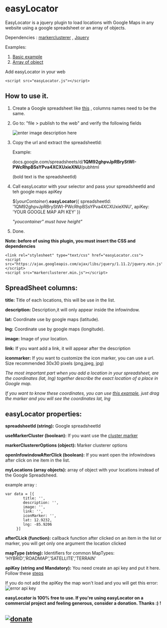 # easyLocator


EasyLocator is a jquery plugin to load locations with Google Maps in any website using a google spreadsheet or an array of objects.

Dependencies : [markerclusterer](https://googlemaps.github.io/js-marker-clusterer/docs/reference.html) , [Jquery](https://jquery.com/)


Examples:

 1. [Basic example](http://saulburgos.com/apps/easylocator/simple.html)
 2. [Array of object](http://saulburgos.com/apps/easylocator/array.html)

Add easyLocator in your web

    <script src="easyLocator.js"></script>

How to use it.
--------------

1. Create a Google spreadsheet like [this](https://docs.google.com/spreadsheets/d/1GsuoK3XyWJoiie1eq0qrd-2DxRVSQ0Ut7DkGI23Gq0s/edit?usp=sharing) , columns names need to be the same.
2. Go to:  "file > publish to the web" and verify the following fields 

	![enter image description here](http://i.imgur.com/0GIrxtA.jpg?1) 
	
3. Copy the url and extract the spreadsheetId:

     Example: 
     
     docs.google.com/spreadsheets/d/**1QM92ghpvJpRBryStWI-PWcRhpBSsYPva4XCXUxieXNU**/pubhtml
     
     (bold text is the spreadsheetId)
     
4. Call easyLocator with your selector and pass your spreadsheetId and teh google maps apiKey

	$(*yourContainer*).**easyLocator**({
          spreadsheetId: '1QM92ghpvJpRBryStWI-PWcRhpBSsYPva4XCXUxieXNU',
          apiKey: 'YOUR GOOGLE MAP API KEY'
   	})

	*"youcontainer" must have height"*

5. Done.
	  

**Note:   before of using this plugin, you must insert the CSS and dependencies**

    <link rel="stylesheet" type="text/css" href="easyLocator.css">
    <script src="https://ajax.googleapis.com/ajax/libs/jquery/1.11.2/jquery.min.js"></script>
    <script src="markerclusterer.min.js"></script>


SpreadSheet columns:
--------------------

**title:**   Title of each locations, this will be use in the list.

**description:**  Description,it will only appear inside the infowindow.

**lat:**  Coordinate use by google maps (latitude).

**lng:**  Coordinate use by google maps (longitude).

**image:**  Image of your location.

**link:**  If you want add a link, it will appear after the description

**iconmarker:**  If you want to customize the icon marker, you can use a url. Size recommended 30x30 pixels (png,jpeg, jpg)

*The most important part  when you add a location  in your spreadsheet, are the coordinates (lat, lng) together describe the exact location of a place in Google map.*

*If you want to know these coordinates,  you can use [this example](http://jsfiddle.net/kjy112/QvNUF/), just drag the marker and you will see the coordinates lat, lng*

easyLocator properties:
-----------------------
**spreadsheetId (string):**  Google spreadsheetId 

**useMarkerCluster (boolean):**  If you want use the [cluster marker](https://googlemaps.github.io/js-marker-clusterer/docs/reference.html)

**markerClustererOptions (object):**  Marker clusterer options

**openInfowindowAfterClick (boolean):**  If you want open the infowindows after click on ine item in the list.

**myLocations (array objects):**  array of object with your locations instead of the Google Spreadsheed.

 
 example array : 

    var data = [{
            title: '',
            description: '',
            image: '', 
            link: '',
            iconMarker: '',
            lat: 12.9232,
            lng: -85.9206
         }]

**afterCLick (function):** callback function after clicked on an item in the list or marker, you will get only one argument the location clicked

**mapType (string):** Identifiers for common MapTypes: 'HYBRID','ROADMAP','SATELLITE','TERRAIN'

**apiKey (string and Mandatory):** You need create an api key and put it here. Follow these [steps](https://developers.google.com/maps/documentation/javascript/get-api-key)

If you do not add the apiKey the map won't load and you will get this error:
![error api key](http://i.imgur.com/IRYSwVt.png?1)



**easyLocator is 100% free to use. If you're using easyLocator on a commercial project and feeling generous, consider a donation. Thanks :) !**

[![donate](https://www.paypalobjects.com/en_US/i/btn/btn_donateCC_LG.gif)](https://www.paypal.com/cgi-bin/webscr?cmd=_s-xclick&hosted_button_id=QBMMNFS76EMYU)
---------
